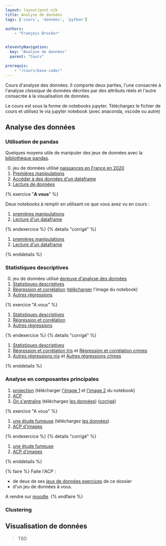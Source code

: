 ```yaml
---
layout: layout/post.njk
title: Analyse de données
tags: ['cours', 'données', 'python']

authors:
    - "François Brucker"


eleventyNavigation:
  key: "Analyse de données"
  parent: "Cours"

prerequis:
    - "/cours/base-code/"
---
```


<!-- début résumé -->

Cours d'analyse des données. Il comporte deux parties, l'une consacrée à l'analyse *classique* de données décrites par des attributs réels et l'autre consacrée à la visualisation de données.

<!-- fin résumé -->

Le cours est sous la forme de notebooks jupyter. Téléchargez le fichier de cours et utilisez le via jupyter notebook (avec anaconda, vscode ou autre)

## Analyse des données

### Utilisation de pandas

Quelques moyens utile de manipuler des jeux de données avec la [bibliothèque pandas](https://pandas.pydata.org/docs/index.html).

0. jeu de données utilisé [naissances en France en 2020](./notebooks/nat2020_csv.zip)
1. [Premières manipulations](./notebooks/1_1_1_cours_premières_manipulations.ipynb)
2. [Accéder à des données d'un dataframe](./notebooks/1_2_cours_acceder_aux_dataframe.ipynb)
3. [Lecture de données](./notebooks/1_3_1_cours_lecture_données.ipynb)

{% exercice "**A vous**" %}

Deux notebooks à remplir en utilisant ce que vous avez vu en cours :

1. [premières manipulations](./notebooks/1_1_2_à_vous_premières_manipulations.ipynb)
2. [Lecture d'un dataframe](./notebooks/1_3_2_à_vous_lecture_données.ipynb)

{% endexercice %}
{% details "corrigé" %}

1. [premières manipulations](./notebooks/1_1_3_corrigé_premières_manipulations.ipynb)
2. [Lecture d'un dataframe](./notebooks/1_3_3_corrigé_lecture_données.ipynb)

{% enddetails %}

### Statistiques descriptives

0. jeu de données utilisé [épreuve d'analyse des données](./notebooks/épreuve.txt)
1. [Statistiques descriptives](./notebooks/2_1_1_cours_statistiques_descriptives.ipynb)
2. [Régression et corrélation](./notebooks/2_2_1_cours_régression_et_corrélation.ipynb) ([télécharger](./notebooks/régression-opti.png) l'image du notebook)
3. [Autres régressions](./notebooks/2_3_1_cours_autres_régressions.ipynb)

{% exercice "A vous" %}

1. [Statistiques descriptives](./notebooks/2_1_2_à_vous_statistiques_descriptives.ipynb)
2. [Régression et corrélation](./notebooks/2_2_2_à_vous_régression_et_corrélation.ipynb)
3. [Autres régressions](./notebooks/2_3_2_à_vous_autres_régressions.ipynb)

{% endexercice %}
{% details "corrigé" %}

1. [Statistiques descriptives](./notebooks/2_1_3_corrigé_statistiques_descriptives.ipynb)
2. [Régression et corrélation Iris](./notebooks/2_2_3_corrigé_régression_et_corrélation_iris.ipynb) et [Régression et corrélation crimes](./notebooks/2_2_3_corrigé_régression_et_corrélation_crimes.ipynb)
3. [Autres régressions iris](./notebooks/2_3_3_corrigé_autres_régressions_iris.ipynb) et [Autres régressions crimes](./notebooks/2_3_3°corrigé_autres_régressions_crimes.ipynb)

{% enddetails %}

### Analyse en composantes principales

1. [projection](./notebooks/3_1_cours_projections.ipynb) (télécharger [l'image 1](./notebooks/projection-opti.png) et [l'image 2](./notebooks/projection-données.png) du notebook)
2. [ACP](./notebooks/3_2_1_cours_acp.ipynb)
3. [On s'entraîne](./notebooks/3_2_2_a_vous_dépenses_état.ipynb) (téléchargez [les données](./notebooks/dépense_état.csv)) ([corrigé](./notebooks/3_2_3_corrigé_dépenses_état.ipynb))

{% exercice "A vous" %}

1. [une étude fumeuse](./notebooks/3_3_1_à_vous_une_étude_fumeuse.ipynb) (téléchargez [les données](./notebooks/fume.txt))
2. [ACP d'images](./notebooks/3_3_3_a_vous_données_visages.ipynb)

{% endexercice %}
{% details "corrigé" %}

1. [une étude fumeuse](./notebooks/3_3_2_corrigé_une_étude_fumeuse.ipynb)
2. [ACP d'images](./notebooks/3_3_4_corrigé_données_visages.ipynb)

{% enddetails %}

{% faire %}
Faite l'ACP :

* de deux de ses [jeux de données exercices](./notebooks/données_exercices.zip) de ce dossier
* d'un jeu de données à vous.

A rendre sur [moodle](https://moodle.centrale-marseille.fr/mod/assign/view.php?id=36079).
{% endfaire %}

### Clustering

## Visualisation de données

> TBD
>
